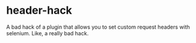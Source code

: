 # header-hack
A bad hack of a plugin that allows you to set custom request headers with selenium. Like, a really bad hack.
